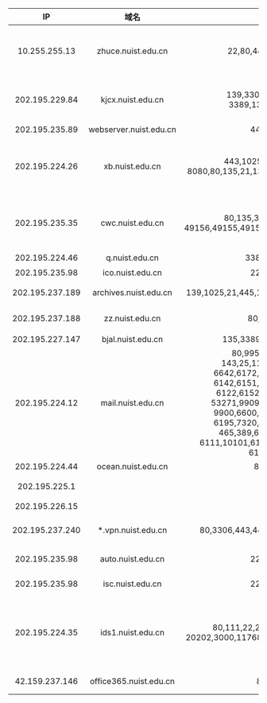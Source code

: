 IP|域名|端口|描述|日期
|:---:|:---:|:---:|:---|:---:|
10.255.255.13  |zhuce.nuist.edu.cn|22,80,443.2049.3306|(1)22:OpenSSH 5.3;<br/>(2)80:Apache httpd 2.2.21;<br/>(3)443:closed https;<br/>(4)2049:nfs;<br/>(5)3306:closed mysql|2019/3/16
202.195.229.84 |kjcx.nuist.edu.cn|139,3306,21,8080,80,<br>3389,135,1027,1026|(1)80:南京信息工程大学教育部科技查新工作站;<br>(2)21:Microsoft ftpd Anonymous;<br>(3)3306:mysql white list;<br>(4)8080:Directory Listing Denied|2018/12/6
202.195.235.89 |webserver.nuist.edu.cn|443,80,22|(1)443,80:南京信息工程大学官网;|2018/12/10
202.195.224.26 |xb.nuist.edu.cn| 443,1025,445,1723,22,<br>8080,80,135,21,139,1433,990,8800,8808|(1)80:南京信息工程大学党委办公室，校长办公室;<br>(2)21,443:Serv-U ftpd;<br>(3)1433:Microsoft SQL Server;<br>(4)8080:360企业安全;<br>(5)8800:360企业版控制中心;|2018/12/6
202.195.235.35 |cwc.nuist.edu.cn|80,135,3389,139,3306,<br>49156,49155,49152,49157,98,8109,49154|(1)80:南京信息工程大学财务处;<br>(2)98:Tomcat;<br>(3)3306:Mysql;<br>(4)49152,49153,49154,49155,49156,49157:Microsoft Windows RPC|2018/12/6
202.195.224.46 |q.nuist.edu.cn|3389,80,443|(1)80,443:趣汇南信大首页|2018/12/7
202.195.235.98 |ico.nuist.edu.cn|22,80,443|(1)80,443:国际合作与交流处，港澳台事物办公室|2018/12/7
202.195.237.189|archives.nuist.edu.cn|139,1025,21,445,135,80,22,443,6699,990|(1)21,443,990:Serv-U ftpd 15.1;<br>(2)80:南京信息工程大学档案信息网;|2018/12/7
202.195.237.188|zz.nuist.edu.cn|80,3389,88|(1)80:南京信息工程大学学生资助管理中心;<br>(2)88:心海软件-心理管理系统|2018/12/7
202.195.227.147|bjal.nuist.edu.cn|135,3389,80,445,49154|(1)80:奥兰学生管理系统(滨江)(已迁移);|2018/12/7
202.195.224.12 |mail.nuist.edu.cn|80,995,22,993,111,<br>143,25,110,6132,36632,<br>6642,6172,6652,6120,6192,<br>6142,6151,6130,6232,6121,<br>6122,6152,6200,6202,636,<br>53271,9909,6140,3308,6162,<br>9900,6600,6640,6102,6170,<br>6195,7320,7330,6110,6175,<br>465,389,6182,6602,6131,<br>6111,10101,6171,6641,9000,6190,<br>6150,6185|(1)25:Postfix smtpd;<br>(2)80,9900:南京信息工程大学邮件系统登录界面;<br>(3)110,995:(ssl)pop3;<br>(4)3308:mysql;|2018/12/7
202.195.224.44 |ocean.nuist.edu.cn|80,3389|80:海洋科学学院|2018/12/10
202.195.225.1  | |22,23|疑似校园网网关(1)SSH-1.99-Comware-7.1.045;<br/>(2)22:H3C|2019/03/29
202.195.226.15 | | |教育网出口网关|2019/03/29
202.195.237.240|*.vpn.nuist.edu.cn|80,3306,443,4443,2222,9443,9225|(1)80,443,4443,9443,9225:HTTP/HTTPS<br/>(2)2222:OpenSSH 5.3;<br/>(3)3306:mysql;|2018/12/10
202.195.235.98 |auto.nuist.edu.cn|22,80,443|(1)22:OpenSSH 7.8;<br/>(2)80:Apache httpd;443:南京信息工程大学自动化学院|2019/3/7
202.195.235.98 |isc.nuist.edu.cn|22,80,443|(1)22:OpenSSH 7.8;<br>(2):80,443: Apache httpd (域名未生效)|2019/3/7
202.195.224.35 |ids1.nuist.edu.cn|80,111,22,29999,20000,931,<br/>20202,3000,11768,54292,389,81,3100,37|(1)22:OpenSSH 4.3;<br/>(2)37:Open time (32bit);<br/>(3)80,81:Sun ONE Web Server 6.1;<br/>(4)111:open rpcbind 2;<br/>(5)389:ldap;<br/>(6)3000,3100,11768,20000,20202,54292:Internet Communications Engine;|2019/3/7
42.159.237.146 |office365.nuist.edu.cn|80,443|(1)80:302跳转至微软登录，必须使用学校邮箱<br/>(2)443:nginx 1.4.5|2019/3/7
